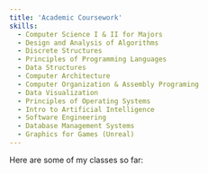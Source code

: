```yaml
---
title: 'Academic Coursework'
skills:
  - Computer Science I & II for Majors
  - Design and Analysis of Algorithms
  - Discrete Structures
  - Principles of Programming Languages
  - Data Structures
  - Computer Architecture
  - Computer Organization & Assembly Programing
  - Data Visualization
  - Principles of Operating Systems
  - Intro to Artificial Intelligence
  - Software Engineering
  - Database Management Systems
  - Graphics for Games (Unreal)
---
```


Here are some of my classes so far:
